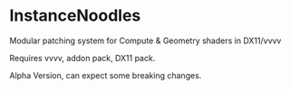 # InstanceNoodles
Modular patching system for Compute &amp; Geometry shaders in DX11/vvvv

Requires vvvv, addon pack, DX11 pack.

Alpha Version, can expect some breaking changes.
